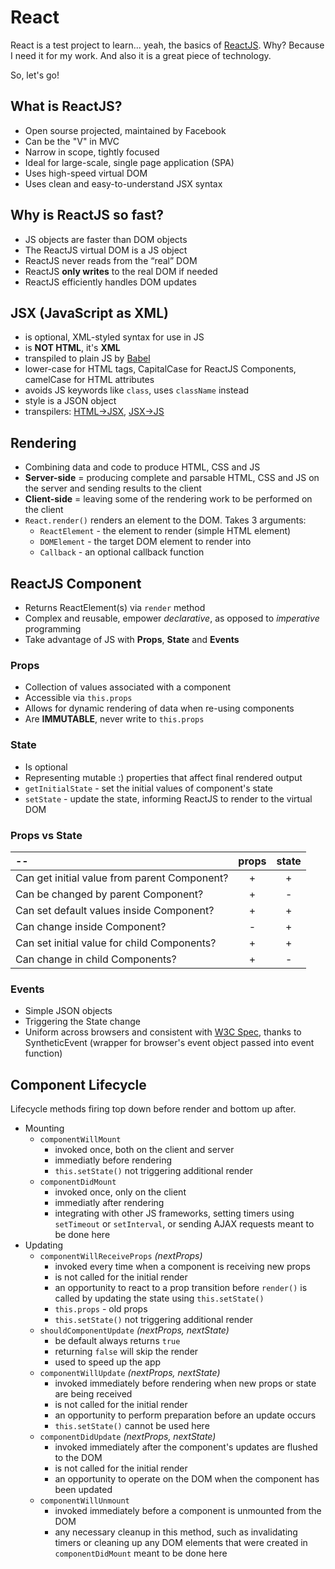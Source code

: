 # React

React is a test project to learn... yeah, the basics of [ReactJS](https://facebook.github.io/react/).
Why? Because I need it for my work. And also it is a great piece of technology.

So, let's go!

## What is ReactJS?

- Open sourse projected, maintained by Facebook
- Can be the "V" in MVC
- Narrow in scope, tightly focused
- Ideal for large-scale, single page application (SPA)
- Uses high-speed virtual DOM
- Uses clean and easy-to-understand JSX syntax

## Why is ReactJS so fast?

- JS objects are faster than DOM objects
- The ReactJS virtual DOM is a JS object
- ReactJS never reads from the “real” DOM
- ReactJS **only writes** to the real DOM if needed
- ReactJS efficiently handles DOM updates

## JSX (JavaScript as XML)

- is optional, XML-styled syntax for use in JS
- is **NOT HTML**, it's **XML**
- transpiled to plain JS by [Babel](https://babeljs.io)
- lower-case for HTML tags, CapitalCase for ReactJS Components, camelCase for HTML attributes
- avoids JS keywords like `class`, uses `className` instead
- style is a JSON object
- transpilers: [HTML->JSX](https://facebook.github.io/react/html-jsx.html), [JSX->JS](http://babeljs.io/repl/)

## Rendering

- Combining data and code to produce HTML, CSS and JS
- **Server-side** = producing complete and parsable HTML, CSS and JS on the server and sending results to the client
- **Client-side** = leaving some of the rendering work to be performed on the client
- `React.render()` renders an element to the DOM. Takes 3 arguments:
  - `ReactElement` - the element to render (simple HTML element)
  - `DOMElement` - the target DOM element to render into
  - `Callback` - an optional callback function

## ReactJS Component 

- Returns ReactElement(s) via `render` method
- Complex and reusable, empower *declarative*, as opposed to *imperative* programming
- Take advantage of JS with **Props**, **State** and **Events**

### Props

- Collection of values associated with a component
- Accessible via `this.props`
- Allows for dynamic rendering of data when re-using components
- Are **IMMUTABLE**, never write to `this.props`

### State

- Is optional
- Representing mutable :) properties that affect final rendered output
- `getInitialState` - set the initial values of component's state
- `setState` - update the state, informing ReactJS to render to the virtual DOM

### Props vs State

|                     --                     |props|state|
|:-------------------------------------------|:---:|:---:|
|Can get initial value from parent Component?|  +  |  +  |
|Can be changed by parent Component?         |  +  |  -  |
|Can set default values inside Component?    |  +  |  +  |
|Can change inside Component?                |  -  |  +  |
|Can set initial value for child Components? |  +  |  +  |
|Can change in child Components?             |  +  |  -  |

### Events

- Simple JSON objects
- Triggering the State change
- Uniform across browsers and consistent with [W3C Spec](https://www.w3.org/TR/DOM-Level-3-Events/), thanks to SyntheticEvent (wrapper for browser's event object passed into event function)

## Component Lifecycle

Lifecycle methods firing top down before render and bottom up after.

- Mounting
  - `componentWillMount`
    - invoked once, both on the client and server
    - immediatly before rendering
    - `this.setState()` not triggering additional render
  - `componentDidMount`
    - invoked once, only on the client
    - immediatly after rendering
    - integrating with other JS frameworks, setting timers using `setTimeout` or `setInterval`, or sending AJAX requests meant to be done here
- Updating
  - `componentWillReceiveProps` _(nextProps)_
    - invoked every time when a component is receiving new props
    - is not called for the initial render
    - an opportunity to react to a prop transition before `render()` is called by updating the state using `this.setState()`
    - `this.props` - old props
    - `this.setState()` not triggering additional render
  - `shouldComponentUpdate` _(nextProps, nextState)_
    - be default always returns `true`
    - returning `false` will skip the render
    - used to speed up the app
  - `componentWillUpdate` _(nextProps, nextState)_
    - invoked immediately before rendering when new props or state are being received
    - is not called for the initial render
    - an opportunity to perform preparation before an update occurs
    - `this.setState()` cannot be used here
  - `componentDidUpdate` _(nextProps, nextState)_
    - invoked immediately after the component's updates are flushed to the DOM
    - is not called for the initial render
    - an opportunity to operate on the DOM when the component has been updated
  - `componentWillUnmount`
    - invoked immediately before a component is unmounted from the DOM
    - any necessary cleanup in this method, such as invalidating timers or cleaning up any DOM elements that were created in `componentDidMount` meant to be done here
